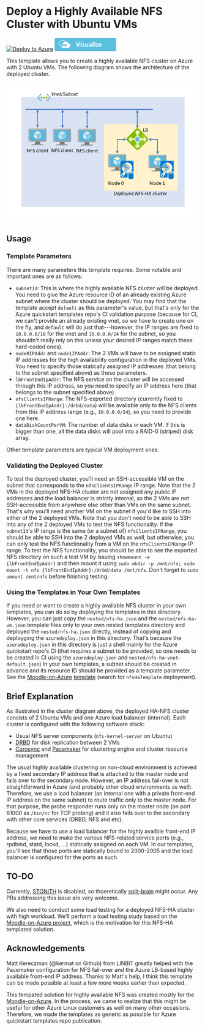 # Deploy a Highly Available NFS Cluster with Ubuntu VMs

[![Deploy to Azure](http://azuredeploy.net/deploybutton.png)](https://portal.azure.com/#create/Microsoft.Template/uri/https%3A%2F%2Fraw.githubusercontent.com%2FAzure%2Fazure-quickstart-templates%2Fmaster%2Fnfs-ha-cluster-ubuntu%2Fazuredeploy.json)  [![Visualize](https://raw.githubusercontent.com/Azure/azure-quickstart-templates/master/1-CONTRIBUTION-GUIDE/images/visualizebutton.png)](http://armviz.io/#/?load=https%3A%2F%2Fraw.githubusercontent.com%2FAzure%2Fazure-quickstart-templates%2Fmaster%2Fnfs-ha-cluster-ubuntu%2Fazuredeploy.json)

This template allows you to create a highly available NFS cluster on Azure with 2 Ubuntu VMs. The following diagram shows the architecture of the deployed cluster.

![cluster_diagram](images/NFS-HA-Arch.png "Diagram of deployed cluster")

## Usage

### Template Parameters

There are many parameters this template requires. Some notable and important ones are as follows:

- `subnetId`: This is where the highly available NFS cluster will be deployed. You need to give the Azure resource ID of an already existing Azure subnet where the cluster should be deployed. You may find that the template accept `default` as this parameter's value, but that's only for the Azure quickstart templates repo's CI validation purpose (because for CI, we can't provide an already existing vnet, so we have to create one on the fly, and `default` will do just that---however, the IP ranges are fixed to `10.0.0.0/16` for the vnet and `10.0.0.0/24` for the subnet, so you shouldn't really rely on this unless your desired IP ranges match these hard-coded ones).
- `node0IPAddr` and `node1IPAddr`: The 2 VMs will have to be assigned static IP addresses for the high availability configuration in the deployed VMs. You need to specify those statically assigned IP addresses (that belong to the subnet specified above) as these parameters.
- `lbFrontEndIpAddr`: The NFS service on the cluster will be accessed through this IP address, so you need to specify an IP address here (that belongs to the subnet specified above).
- `nfsClientsIPRange`: The NFS-exported directory (currently fixed to `{lbFrontEndIpAddr}:/drbd/data`) will be available only to the NFS clients from this IP address range (e.g., `10.0.0.0/24`), so you need to provide one here.
- `dataDiskCountPerVM`: The number of data disks in each VM. If this is bigger than one, all the data disks will pool into a RAID-0 (striped) disk array.

Other template parameters are typical VM deployment ones.

### Validating the Deployed Cluster

To test the deployed cluster, you'll need an SSH-accessible VM on the subnet that corresponds to the `nfsClientsIPRange` IP range. Note that the 2 VMs in the deployed NFS-HA cluster are not assigned any public IP addresses and the load balancer is strictly internal, so the 2 VMs are not SSH-accessible from anywhere else other than VMs on the same subnet. That's why you'll need another VM on the subnet if you'd like to SSH into either of the 2 deployed VMs. Note that you don't need to be able to SSH into any of the 2 deployed VMs to test the NFS functionality. If the `subnetId`'s IP range is the same (or a subnet of) `nfsClientsIPRange`, you should be able to SSH into the 2 deployed VMs as well, but otherwise, you can only test the NFS functionality from a VM on the `nfsClientsIPRange` IP range. To test the NFS functionality, you should be able to see the exported NFS directory on such a test VM by issuing `showmount -e {lbFrontEndIpAddr}` and then mount it using `sudo mkdir -p /mnt/nfs; sudo mount -t nfs {lbFrontEndIpAddr}:/drbd/data /mnt/nfs`. Don't forget to `sudo umount /mnt/nfs` before finishing testing.

### Using the Templates in Your Own Templates

If you need or want to create a highly available NFS cluster in your own templates, you can do so by deploying the templates in this directory. However, you can just copy the `nested/nfs-ha.json` and the `nested/nfs-ha-vm.json` template files only to your own nested templates directory and deployed the `nested/nfs-ha.json` directly, instead of copying and deployging the `azuredeploy.json` in this directory. That's because the `azuredeploy.json` in this directory is just a shell mainly for the Azure quickstart repo's CI (that requires a subnet to be provided, so one needs to be created in CI using the `azuredeploy.json` and `nested/nfs-ha-vnet-default.json`) In your own templates, a subnet should be created in advance and its resource ID should be provided as a template parameter. See the [Moodle-on-Azure](https://github.com/Azure/Moodle) [template](https://github.com/Azure/Moodle/blob/master/azuredeploy.json) (search for `nfsHaTemplate` deployment).

## Brief Explanation

As illustrated in the cluster diagram above, the deployed HA-NFS cluster consists of 2 Ubuntu VMs and one Azure load balancer (internal). Each cluster is configured with the following software stack:

- Usual NFS server components (`nfs-kernel-server` on Ubuntu)
- [DRBD](https://docs.linbit.com/) for disk replication between 2 VMs
- [Corosync](https://github.com/corosync/corosync) and [Pacemaker](https://wiki.clusterlabs.org/wiki/Pacemaker) for clustering engine and cluster resource management

The usual highly available clustering on non-cloud environment is achieved by a fixed secondary IP address that is attached to the master node and fails over to the secondary node. However, an IP address fail-over is not straightforward in Azure (and probably other cloud environments as well). Therefore, we use a load balancer (an internal one with a private front-end IP address on the same subnet) to route traffic only to the master node. For that purpose, the probe responder runs only on the master node (on port 61000 as `/bin/nc` for TCP probing) and it also fails over to the secondary with other core services (DRBD, NFS and etc).

Because we have to use a load balancer for the highly availble front-end IP address, we need to make the various NFS-related service ports (e.g., rpdbind, statd, lockd, ...) statically assigned on each VM. In our templates, you'll see that those ports are statically bound to 2000-2005 and the load balancer is configured for the ports as such.

## TO-DO

Currently, [STONITH](https://en.wikipedia.org/wiki/STONITH) is disabled, so thoeretically [split-brain](https://en.wikipedia.org/wiki/Split-brain_(computing)) might occur. Any PRs addressing this issue are very welcome.

We also need to conduct some load testing for a deployed NFS-HA cluster with high workload. We'll perform a load testing study based on the [Moodle-on-Azure project](https://github.com/Azure/Moodle/tree/master/loadtest), which is the motivation for this NFS-HA templated solution.

## Acknowledgements

Matt Kereczman (@kermat on Github) from LINBIT greatly helped with the Pacemaker configuration for NFS fail-over and the Azure LB-based highly available front-end IP address. Thanks to Matt's help, I think this template can be made possible at least a few more weeks earlier than expected.

This tempated solution for highly available NFS was created mostly for the [Moodle-on-Azure](https://github.com/Azure/Moodle). In the process, we came to realize that this might be useful for other Azure Linux customers as well on many other occasions. Therefore, we made the templates as generic as possible for Azure quickstart templates repo publication.